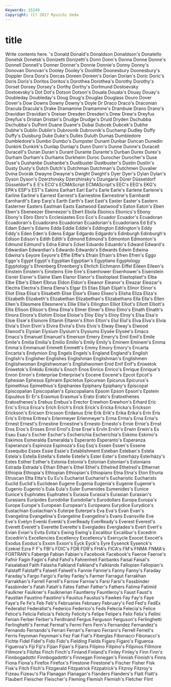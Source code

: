 ```yaml
---
Keywords: 15249 
Copyright: (C) 2017 Ryuichi Ueda
---
```


# title

Write contents here.
's Donald
Donald's Donaldson Donaldson's Donatello Donetsk Donetsk's Donizetti Donizetti's Donn Donn's
Donna Donne Donne's Donnell Donnell's Donner Donner's Donnie Donnie's Donny
Donny's Donovan Donovan's Dooley Dooley's Doolittle Doonesbury Doonesbury's Doppler Dora
Dora's Dorcas Doreen Doreen's Dorian Dorian's Doric Doric's Doris Doris's
Doritos Doritos's Dorothea Dorothea's Dorothy Dorothy's Dorset Dorsey Dorsey's Dorthy
Dorthy's Dortmund Dostoevsky Dostoevsky's Dot Dot's Dotson Dotson's Douala Douala's
Douay Douay's Doubleday Doubleday's Doug Doug's Douglas Douglass Douro Dover
Dover's Dow Downs Downy Downy's Doyle Dr Draco Draco's Draconian
Dracula Dracula's Drake Dramamine Dramamine's Drambuie Drano Drano's Dravidian Dravidian's
Dreiser Dresden Dresden's Drew Drew's Dreyfus Dreyfus's Dristan Dristan's Drudge
Drudge's Druid Dryden Dschubba Dschubba's DuPont Duane Duane's Dubai Dubcek
Dubcek's Dubhe Dubhe's Dublin Dublin's Dubrovnik Dubrovnik's Duchamp Dudley Duffy
Duffy's Duisburg Duke Duke's Dulles Duluth Dumas Dumbledore Dumbledore's Dumbo
Dumbo's Dumpster Dunant Dunbar Duncan Dunedin Dunkirk Dunkirk's Dunlap Dunlap's
Dunn Dunn's Dunne Dunne's Duracell Duracell's Duran Duran's Durant Durante
Durante's Durban Durex Durex's Durham Durham's Durhams Durkheim Duroc Durocher
Durocher's Duse Duse's Dushanbe Dushanbe's Dustbuster Dustbuster's Dustin Dustin's Dusty
Dusty's Dutch Dutch's Dutchman Dutchman's Dutchmen Duvalier Dvina Dvorák Dwayne
Dwayne's Dwight Dwight's Dyer Dyer's Dylan Dylan's Dyson Dyson's Dzerzhinsky
Dzerzhinsky's Dzungaria Dürer Düsseldorf Düsseldorf's E E's ECG's ECMAScript ECMAScript's
EEC's EEG's EKG's EPA's ESP's EST's Eakins Earhart Earl Earl's
Earle Earle's Earlene Earlene's Earline Earline's Earnest Earnest's Earnestine Earnestine's
Earnhardt Earnhardt's Earp Earp's Earth Earth's East East's Easter Easter's
Eastern Easterner Easters Eastman Easts Eastwood Eastwood's Eaton Eaton's Eben
Eben's Ebeneezer Ebeneezer's Ebert Ebola Ebonics Ebonics's Ebony Ebony's Ebro
Ebro's Ecclesiastes Eco Eco's Ecuador Ecuador's Ecuadoran Ecuadoran's Ecuadorans Ecuadorian
Ecuadorian's Ecuadorians Ed Ed's Edam Edam's Edams Edda Eddie Eddie's
Eddington Eddington's Eddy Eddy's Eden Eden's Edens Edgar Edgardo Edgardo's
Edinburgh Edinburgh's Edison Edison's Edith Edith's Edmond Edmond's Edmonton Edmonton's
Edmund Edmund's Edna Edna's Edsel Eduardo Eduardo's Edward Edward's Edwardian
Edwardian's Edwardo Edwardo's Edwards Edwin Edwina Edwina's Eeyore Eeyore's Effie
Effie's Efrain Efrain's Efren Efren's Eggo Eggo's Egypt Egypt's Egyptian
Egyptian's Egyptians Egyptology Egyptology's Ehrenberg Ehrenberg's Ehrlich Eichmann Eiffel Eileen
Eileen's Einstein Einstein's Einsteins Eire Eire's Eisenhower Eisenhower's Eisenstein Eisner
Eisner's Elaine Elam Elanor Elanor's Elastoplast Elastoplast's Elba Elbe Elbe's
Elbert Elbrus Eldon Eldon's Eleanor Eleanor's Eleazar Eleazar's Electra Electra's
Elena Elena's Elgar Eli Elias Elijah Elijah's Elinor Elinor's Eliot
Elisa Elisa's Elisabeth Elise Elise's Eliseo Eliseo's Elisha Eliza Eliza's
Elizabeth Elizabeth's Elizabethan Elizabethan's Elizabethans Ella Ella's Ellen Ellen's Ellesmere
Ellesmere's Ellie Ellie's Ellington Elliot Elliot's Elliott Elliott's Ellis Ellison
Ellison's Elma Elma's Elmer Elmer's Elmo Elmo's Elnath Elnath's Elnora
Elnora's Elohim Eloise Eloise's Eloy Eloy's Elroy Elroy's Elsa Elsa's
Elsie Elsie's Elsinore Eltanin Eltanin's Elton Elton's Elul Elul's Elva
Elva's Elvia Elvia's Elvin Elvin's Elvira Elvira's Elvis Elvis's Elway
Elway's Elwood Elwood's Elysian Elysium Elysium's Elysiums Elysée Elysée's Emacs
Emacs's Emanuel Emanuel's Emerson Emery Emery's Emil Emil's Emile Emile's
Emilia Emilia's Emilio Emilio's Emily Emily's Eminem Eminem's Emma Emma's
Emmanuel Emmett Emmett's Emmy Emory Emory's Encarta Encarta's Endymion Eng
Engels Engels's England England's English English's Englisher Englishes Englishman Englishman's
Englishmen Englishwoman Englishwoman's Englishwomen Enid Enif Enif's Eniwetok Eniwetok's Enkidu
Enkidu's Enoch Enos Enrico Enrico's Enrique Enrique's Enron Enron's Enterprise
Enterprise's Eocene Eocene's Epcot Epcot's Ephesian Ephesus Ephraim Epictetus Epicurean
Epicurus Epicurus's Epimethius Epimethius's Epiphanies Epiphany Epiphany's Episcopal Episcopalian Episcopalian's
Episcopalians Epsom Epson Epson's Epstein Equuleus Er Er's Erasmus Erasmus's
Erato Erato's Eratosthenes Eratosthenes's Erebus Erebus's Erector Erewhon Erewhon's Erhard
Eric Eric's Erica Erica's Erich Erich's Erick Erick's Ericka Ericka's
Erickson Erickson's Ericson Ericsson Eridanus Erie Erik Erik's Erika Erika's
Erin Eris Eris's Eritrea Eritrea's Erlenmeyer Erlenmeyer's Erma Erma's Erna
Erna's Ernest Ernest's Ernestine Ernestine's Ernesto Ernesto's Ernie Ernie's Ernst
Eros Eros's Eroses Errol Errol's Erse Erse's ErvIn ErvIn's Erwin
Erwin's Es Esau Esau's Escher Escher's Escherichia Escherichia's Eskimo Eskimo's
Eskimos Esmeralda Esmeralda's Esperanto Esperanto's Esperanza Esperanza's Espinoza Espinoza's Esq
Esq's Essen Essen's Essene Essequibo Essex Essie Essie's Establishment Esteban
Esteban's Estela Estela's Estella Estella's Estelle Estelle's Ester Ester's Esterházy
Esterházy's Estes Esther Esther's Estonia Estonia's Estonian Estonian's Estonians Estrada
Estrada's Ethan Ethan's Ethel Ethel's Ethelred Ethelred's Ethernet Ethiopia Ethiopia's
Ethiopian Ethiopian's Ethiopians Etna Etna's Eton Etruria Etruscan Etta Etta's
Eu Eu's Eucharist Eucharist's Eucharistic Eucharists Euclid Euclid's Euclidean Eugene
Eugenia Eugenia's Eugenie Eugenie's Eugenio Eugenio's Eula Eula's Euler Eumenides
Eumenides's Eunice Eunice's Euphrates Euphrates's Eurasia Eurasia's Eurasian Eurasian's Eurasians
Euripides Eurodollar Eurodollar's Eurodollars Europa Europa's Europe Europe's European European's
Europeans Eurydice Eurydice's Eustachian Eustachian's Euterpe Euterpe's Eva Eva's Evan
Evan's Evangelina Evangelina's Evangeline Evangeline's Evans Evansville Eve Eve's Evelyn
Evenki Evenki's EverReady EverReady's Everest Everest's Everett Everett's Everette Everette's
Everglades Everglades's Evert Evert's Evian Evian's Evita Evita's Ewing Ewing's
Excalibur Excalibur's Excedrin Excedrin's Excellencies Excellency Excellency's Exercycle Exocet Exocet's
Exodus Exodus's Exxon Exxon's Eyck Eyck's Eyre Eysenck Eysenck's Ezekiel
Ezra F F's FBI's FDIC's FDR FDR's FHA's FICA's FM's
FNMA FNMA's FORTRAN's Fabergé Fabian Fabian's Facebook Facebook's Faeroe Faeroe's
Fafnir Fagin Fagin's Fahd Fahd's Fahrenheit Fairbanks Faisal Faisal's Faisalabad
Faith Falasha Falkland Falkland's Falklands Fallopian Fallopian's Falstaff Falstaff's Falwell
Falwell's Fannie Fannie's Fanny Fanny's Faraday Faraday's Fargo Fargo's Farley
Farley's Farmer Farragut Farrakhan Farrakhan's Farrell Farrell's Farrow Farrow's Farsi
Farsi's Fassbinder Fassbinder's Fatah Fatah's Fates Father Father's Fathers Fatima
Fatimid Faulkner Faulkner's Faulknerian Fauntleroy Fauntleroy's Faust Faust's Faustian Faustino
Faustino's Faustus Faustus's Fawkes Fay Fay's Faye Faye's Fe Fe's
Feb Feb's Februaries February February's Fed Fed's FedEx Federalist Federalist's
Federico Federico's Feds Felecia Felecia's Felice Felice's Felicia Felicia's Felicity
Felicity's Felipe Felipe's Felix Felix's Fellini Fenian Ferber Ferber's Ferdinand
Fergus Ferguson Ferguson's Ferlinghetti Ferlinghetti's Fermat Fermat's Fermi Fern Fern's
Fernandez Fernandez's Fernando Fernando's Ferrari Ferrari's Ferraro Ferraro's Ferrell Ferrell's
Ferris Feynman Feynman's Fez Fiat Fiat's Fiberglas Fibonacci Fibonacci's Fichte
Fidel Fidel's Fido Fido's Fielding Fields Figaro Figaro's Figueroa Figueroa's
Fiji Fiji's Fijian Fijian's Fijians Filipino Filipino's Filipinos Fillmore Fillmore's
Filofax Finch Finch's Finland Finland's Finley Finley's Finn Finn's Finnbogadottir
Finnbogadottir's Finnegan Finnegan's Finnish Finnish's Finns Fiona Fiona's Firefox Firefox's
Firestone Firestone's Fischer Fisher Fisk Fisk's Fitch Fitch's Fitzgerald Fitzpatrick
Fitzpatrick's Fitzroy Fitzroy's Fizeau Fizeau's Fla Flanagan Flanagan's Flanders Flanders's
Flatt Flatt's Flaubert Fleischer Fleischer's Fleming Flemish Flemish's Fletcher Flint
